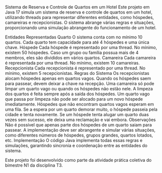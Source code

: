 Sistema de Reserva e Controle de Quartos em um Hotel
Este projeto em Java 17 simula um sistema de reserva e controle de quartos em um hotel, utilizando threads para representar diferentes entidades, como hóspedes, camareiras e recepcionistas. O sistema abrange várias regras e situações, proporcionando uma simulação abrangente do funcionamento de um hotel.

Entidades Representadas
Quarto
O sistema conta com no mínimo 10 quartos.
Cada quarto tem capacidade para até 4 hóspedes e uma única chave.
Hóspede
Cada hóspede é representado por uma thread.
No mínimo, existem 50 hóspedes.
Caso um grupo ou família possua mais de 4 membros, eles são divididos em vários quartos.
Camareira
Cada camareira é representada por uma thread.
No mínimo, existem 10 camareiras.
Recepcionista
Cada recepcionista é representado por uma thread.
No mínimo, existem 5 recepcionistas.
Regras do Sistema
Os recepcionistas alocam hóspedes apenas em quartos vagos.
Quando os hóspedes saem para passear, devem deixar a chave na recepção.
Uma camareira só pode limpar um quarto vago ou quando os hóspedes não estão nele.
A limpeza dos quartos é feita sempre após a saída dos hóspedes.
Um quarto vago que passa por limpeza não pode ser alocado para um novo hóspede imediatamente.
Hóspedes que não encontram quartos vagos esperam em uma fila.
Se a espera por um quarto demorar muito, o hóspede passeia pela cidade e tenta novamente.
Se um hóspede tenta alugar um quarto duas vezes sem sucesso, ele deixa uma reclamação e vai embora.
Observações
Não é possível que apenas parte dos hóspedes de um quarto saiam para passear.
A implementação deve ser abrangente e simular várias situações, como diferentes números de hóspedes, grupos grandes, quartos lotados, etc.
Implementação
O código Java implementa todas essas regras e simulações, garantindo sincronia e coordenação entre as entidades do sistema.

Este projeto foi desenvolvido como parte da atividade prática coletiva do bimestre N1 da disciplina T3.
